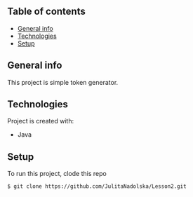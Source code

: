 ## Table of contents
* [General info](#general-info)
* [Technologies](#technologies)
* [Setup](#setup)

## General info
This project is simple token generator.
	
## Technologies
Project is created with:
* Java
	
## Setup
To run this project, clode this repo 

```
$ git clone https://github.com/JulitaNadolska/Lesson2.git
```

